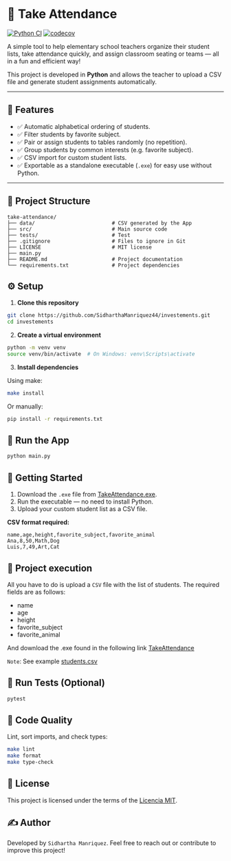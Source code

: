 # 🎒 Take Attendance
[![Python CI](https://github.com/SidharthaManriquez44/take-attendance/actions/workflows/python-ci.yml/badge.svg)](https://github.com/SidharthaManriquez44/take-attendance/actions/workflows/python-ci.yml)
[![codecov](https://codecov.io/github/SidharthaManriquez44/take-attendance/graph/badge.svg?token=UD79HYXJHW)](https://codecov.io/github/SidharthaManriquez44/take-attendance)

A simple tool to help elementary school teachers organize their student lists, take attendance quickly, and assign classroom seating or teams — all in a fun and efficient way!

This project is developed in **Python** and allows the teacher to upload a CSV file and generate student assignments automatically.

---

## 📌 Features

- ✅ Automatic alphabetical ordering of students.
- ✅ Filter students by favorite subject.
- ✅ Pair or assign students to tables randomly (no repetition).
- ✅ Group students by common interests (e.g. favorite subject).
- ✅ CSV import for custom student lists.
- ✅ Exportable as a standalone executable (`.exe`) for easy use without Python.


---

## 📁 Project Structure

```plaintext
take-attendance/
├── data/                         # CSV generated by the App
├── src/                          # Main source code
├── tests/                        # Test
├── .gitignore                    # Files to ignore in Git
├── LICENSE                       # MIT license
├── main.py  
├── README.md                     # Project documentation         
└── requirements.txt              # Project dependencies
```

## ⚙️ Setup

1. **Clone this repository**

```bash
git clone https://github.com/SidharthaManriquez44/investements.git
cd investements
```

2. **Create a virtual environment**

```bash
python -m venv venv
source venv/bin/activate  # On Windows: venv\Scripts\activate
```

3. **Install dependencies**

Using make:
```bash
make install
```
Or manually:

```bash
pip install -r requirements.txt
```
## 🧪 Run the App

```bash
python main.py
```

## 🚀 Getting Started

1. Download the `.exe` file from [TakeAttendance.exe](dist/TakeAttendance.exe).
2. Run the executable — no need to install Python.
3. Upload your custom student list as a CSV file.

**CSV format required:**

```csv
name,age,height,favorite_subject,favorite_animal
Ana,8,50,Math,Dog
Luis,7,49,Art,Cat
```

## 🧪 Project execution
All you have to do is upload a `CSV` file with the list of students. The required fields are as follows:

- name
- age
- height
- favorite_subject
- favorite_animal

And download the .exe found in the following link [TakeAttendance](dist/TakeAttendance.exe)

`Note`: See example [students.csv](data/students.csv)

## 🧪 Run Tests (Optional)

```bash
pytest
```

## 🧹 Code Quality

   Lint, sort imports, and check types:
```bash
make lint
make format
make type-check
```

## 📄 License

This project is licensed under the terms of the [Licencia MIT](LICENSE).


## ✍️ Author
Developed by `Sidhartha Manriquez`.
Feel free to reach out or contribute to improve this project!